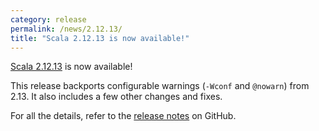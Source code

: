 ```yaml
---
category: release
permalink: /news/2.12.13/
title: "Scala 2.12.13 is now available!"
---
```

[Scala 2.12.13](https://github.com/scala/scala/releases/tag/v2.12.13) is now available!

This release backports configurable warnings (`-Wconf` and `@nowarn`) from 2.13. It also includes a few other changes and fixes.

For all the details, refer to the [release notes](https://github.com/scala/scala/releases/tag/v2.12.13) on GitHub.
